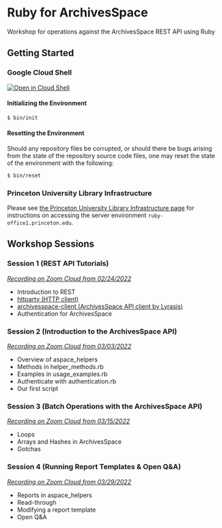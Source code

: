 # Ruby for ArchivesSpace
Workshop for operations against the ArchivesSpace REST API using Ruby

## Getting Started

### Google Cloud Shell
[![Open in Cloud Shell](https://gstatic.com/cloudssh/images/open-btn.svg)](https://shell.cloud.google.com/cloudshell/editor?cloudshell_git_repo=https://github.com/pulibrary/ruby-for-archivesspace.git)

#### Initializing the Environment
```bash
$ bin/init
```

#### Resetting the Environment
Should any repository files be corrupted, or should there be bugs arising from the state of the repository source code files, one may reset the state of the environment with the following:

```bash
$ bin/reset
```

### Princeton University Library Infrastructure

Please see [the Princeton University Library Infrastructure page](./PULIBRARY_INFRA.md) for instructions on accessing the server environment `ruby-office1.princeton.edu`.

## Workshop Sessions

### Session 1 (REST API Tutorials)
[_Recording on Zoom Cloud from 02/24/2022_](https://princeton.zoom.us/rec/share/Ltrg9-gEqVjEpcN9UIhV6oS7ZJHq3AySuSaFzyuY7_CnqIGx9gFonGTKjIPSwzr5.-BI7QH9u1iKMcGVZ)

- Introduction to REST
- [httparty (HTTP client)](https://github.com/jnunemaker/httparty)
- [archivesspace-client (ArchivesSpace API client by Lyrasis)](https://github.com/lyrasis/archivesspace-client)
- Authentication for ArchivesSpace

### Session 2 (Introduction to the ArchivesSpace API)
[_Recording on Zoom Cloud from 03/03/2022_](https://princeton.zoom.us/rec/share/iT0sM8nVSxQbxSZvA__beSMkvnhxD49UlbAXBI-H3lcMgUiLk0txf5u2OPRPv7s.3JlSOeEKXtJegzVq)

- Overview of aspace_helpers
- Methods in helper_methods.rb
- Examples in usage_examples.rb
- Authenticate with authentication.rb
- Our first script

### Session 3 (Batch Operations with the ArchivesSpace API)
[_Recording on Zoom Cloud from 03/15/2022_](https://princeton.zoom.us/rec/share/IHSAxvalYoDTsVlGP8mlIM64nhHyvhqfhY6dDURv29gQfrpv3yjSLFkXIWWdiLo5.8m17qwWXlKwiUOXb)

- Loops
- Arrays and Hashes in ArchivesSpace
- Gotchas

### Session 4 (Running Report Templates & Open Q&A)
[_Recording on Zoom Cloud from 03/29/2022_](https://princeton.zoom.us/rec/share/DGQIRuUYw5WP7qaZB6siOltZTKEV1mAACzZRyaEG3He6Oow4BiqMksJuWXv_bsr6.vwz8BV4g41v5uOuc)

- Reports in aspace_helpers
- Read-through
- Modifying a report template
- Open Q&A
